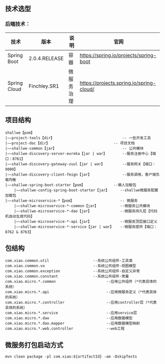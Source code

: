 ## 技术选型

### 后端技术：

技术|版本|说明|官网
---|---|---|---
Spring Boot|2.0.4.RELEASE|容器|https://spring.io/projects/spring-boot
Spring Cloud|Finchley.SR1|微服务治理|https://projects.spring.io/spring-cloud/

    
    
## 项目结构
    shallwe【pom】	
    |——project-tools【dir】	                            -- 一些开发工具  				
    |——project-doc【dir】	   	                        -- 项目文档			
    |——shallwe-common【jar】	                            -- 公共模块  
    |——shallwe-discovery-server-eureka【jar | war】	    --服务注册中心【端口：8761】
    |——shallwe-discovery-gateway-zuul【jar | war】	    --服务网关【端口：9000】
    |——shallwe-discovery-client-feign【jar】	            --服务调用，客户端负载均衡
    |——shallwe-spring-boot-starter【pom】	            --懒人加载包
        |——shallwe-config-spring-boot-starter【jar】     --shallwe微服务配置加载包
    |——shallwe-microservice-*【pom】                     -- 微服务
        |——shallwe-microservice-*-common【jar】          --微服务公共模块
        |——shallwe-microservice-*-dao【jar】             --微服务持久层【代码机自动生成代码】
        |——shallwe-microservice-*-api【jar】             --微服务顶层接口定义
        |——shallwe-microservice-*-service【jar | war】   --微服务提供【端口：8762 & 8763】
    
    
## 包结构 
    com.xiao.common.util                    --系统公共组件-工具类
    com.xiao.common.vo                      --系统公共组件-视图模型
    com.xiao.common.exception               --系统公共组件-自定义异常
    com.xiao.common.constant                --系统公共组件-常量
    com.xiao.micro.*.common                       --应用公共组件（*代表具体的系统）
    com.xiao.micro.*.api                          --应用微服务定义（*代表具体的系统）
    com.xiao.micro.*.controller                   --应用controller层（*代表具体的系统）
    com.xiao.micro.*.service                      --应用service层
    com.xiao.micro.*.dao                          --应用数据模型
    com.xiao.micro.*.dao.mapper                   --应用数据模型映射
    com.xiao.micro.*.web.controller               --web工程
    
## 微服务打包启动方式
```shell
mvn clean package -pl com.xiao:${artifactId} -am -DskipTests
```